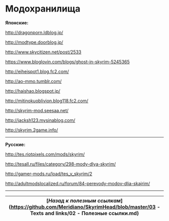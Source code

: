 # Модохранилища

**Японские:**

http://dragonporn.ldblog.jp/

http://modtype.doorblog.jp/

http://www.skycitizen.net/post/2533

https://www.bloglovin.com/blogs/ghost-in-skyrim-5245365

http://eiheispot1.blog.fc2.com/

http://ao-mmo.tumblr.com/

http://haishao.blogspot.jp/

http://mitinokuoblivion.blog118.fc2.com/

http://skyrim-mod.seesaa.net/

http://jacksh123.mysinablog.com/

http://skyrim.2game.info/

------

**Русские:**

http://tes.riotpixels.com/mods/skyrim/

http://tesall.ru/files/category/298-mody-dlya-skyrim/

http://gamer-mods.ru/load/tes_v_skyrim/2

http://adultmodslocalized.ru/forum/84-perevody-modov-dlia-skajrim/

------

|[*Назад к полезным ссылкам*](https://github.com/Meridiano/SkyrimHead/blob/master/03 - Texts and links/02 - Полезные ссылки.md)|
|:---:|
